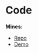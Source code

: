 # Code

**Mines:**
- [Repo](https://github.com/nadeem-gamal/Mines)
- [Demo](https://nadeem-gamal.github.io/Mines/)
